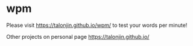 # wpm

Please visit https://talonjin.github.io/wpm/ to test your words per minute!

Other projects on personal page https://talonjin.github.io/
